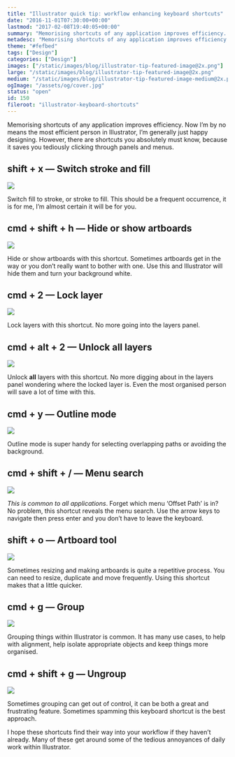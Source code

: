 ```yaml
---
title: "Illustrator quick tip: workflow enhancing keyboard shortcuts"
date: "2016-11-01T07:30:00+00:00"
lastmod: "2017-02-08T19:40:05+00:00"
summary: "Memorising shortcuts of any application improves efficiency. Now I’m by no means the most efficient person in Illustrator, I’m generally just happy designing. However, there are shortcuts you  absolutely must know, because it saves you tediously clicking through panels and menus."
metadesc: "Memorising shortcuts of any application improves efficiency. Now I’m by no means the most efficient person in Illustrator, I’m generally just happy designing. However, there are shortcuts you  absolutely must know, because it saves you tediously clicking through panels and menus."
theme: "#fefbed"
tags: ["Design"]
categories: ["Design"]
images: ["/static/images/blog/illustrator-tip-featured-image@2x.png"]
large: "/static/images/blog/illustrator-tip-featured-image@2x.png"
medium: "/static/images/blog/illustrator-tip-featured-image-medium@2x.png"
ogImage: "/assets/og/cover.jpg"
status: "open"
id: 150
fileroot: "illustrator-keyboard-shortcuts"
---
```


Memorising shortcuts of any application improves efficiency. Now I’m by no means the most efficient person in Illustrator, I’m generally just happy designing. However, there are shortcuts you absolutely must know, because it saves you tediously clicking through panels and menus.

## shift + x — Switch stroke and fill
<div className="article-image">
  <Image src="/static/images/blog/illustrator-keyboard-shortcuts-key-1.png" width={738} height={492} />
</div>

Switch fill to stroke, or stroke to fill. This should be a frequent occurrence, it is for me, I’m almost certain it will be for you.

## cmd + shift + h — Hide or show artboards
<div className="article-image">
  <Image src="/static/images/blog/illustrator-keyboard-shortcuts-key-2.png" width={738} height={492} />
</div>

Hide or show artboards with this shortcut. Sometimes artboards get in the way or you don’t really want to bother with one. Use this and Illustrator will hide them and turn your background white.

## cmd + 2 — Lock layer
<div className="article-image">
  <Image src="/static/images/blog/illustrator-keyboard-shortcuts-key-3.png" width={738} height={492} />
</div>

Lock layers with this shortcut. No more going into the layers panel.

## cmd + alt + 2 — Unlock all layers
<div className="article-image">
  <Image src="/static/images/blog/illustrator-keyboard-shortcuts-key-4.png" width={738} height={492} />
</div>

Unlock **all** layers with this shortcut. No more digging about in the layers panel wondering where the locked layer is. Even the most organised person will save a lot of time with this.

## cmd + y — Outline mode
<div className="article-image">
  <Image src="/static/images/blog/illustrator-keyboard-shortcuts-key-5.png" width={738} height={492} />
</div>

Outline mode is super handy for selecting overlapping paths or avoiding the background.

## cmd + shift + / — Menu search
<div className="article-image">
  <Image src="/static/images/blog/illustrator-keyboard-shortcuts-key-6.png" width={738} height={492} />
</div>

*This is common to all applications*. Forget which menu ‘Offset Path’ is in? No problem, this shortcut reveals the menu search. Use the arrow keys to navigate then press enter and you don’t have to leave the keyboard.

## shift + o — Artboard tool
<div className="article-image">
  <Image src="/static/images/blog/illustrator-keyboard-shortcuts-key-7.png" width={738} height={492} />
</div>

Sometimes resizing and making artboards is quite a repetitive process. You can need to resize, duplicate and move frequently. Using this shortcut makes that a little quicker.

## cmd + g — Group
<div className="article-image">
  <Image src="/static/images/blog/illustrator-keyboard-shortcuts-key-8.png" width={738} height={492} />
</div>

Grouping things within Illustrator is common. It has many use cases, to help with alignment, help isolate appropriate objects and keep things more organised.

## cmd + shift + g — Ungroup
<div className="article-image">
  <Image src="/static/images/blog/illustrator-keyboard-shortcuts-key-9.png" width={738} height={492} />
</div>

Sometimes grouping can get out of control, it can be both a great and frustrating feature. Sometimes spamming this keyboard shortcut is the best approach.

I hope these shortcuts find their way into your workflow if they haven’t already. Many of these get around some of the tedious annoyances of daily work within Illustrator.
